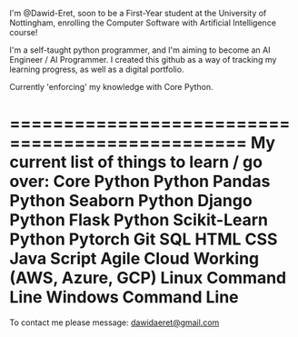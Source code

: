 I'm @Dawid-Eret, soon to be a First-Year student at the University of Nottingham,
enrolling the Computer Software with Artificial Intelligence course!

I'm a self-taught python programmer, and I'm aiming to become an AI Engineer / AI Programmer.
I created this github as a way of tracking my learning progress, as well as a digital portfolio.

Currently 'enforcing' my knowledge with Core Python.

================================================
My current list of things to learn / go over:
Core Python
Python Pandas
Python Seaborn
Python Django
Python Flask
Python Scikit-Learn
Python Pytorch
Git
SQL
HTML
CSS
Java Script
Agile
Cloud Working (AWS, Azure, GCP)
Linux Command Line
Windows Command Line
================================================

To contact me please message: dawidaeret@gmail.com
